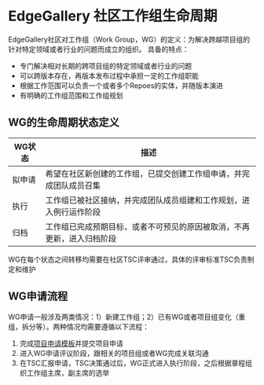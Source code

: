 # EdgeGallery 社区工作组生命周期

EdgeGallery社区对工作组（Work Group，WG）的定义：为解决跨越项目组的针对特定领域或者行业的问题而成立的组织。
具备的特点：
* 专门解决相对长期的跨项目组的特定领域或者行业的问题
* 可以跨版本存在，再版本发布过程中承担一定的工作组职能
* 根据工作范围可以负责一个或者多个Repoes的实体，并随版本演进
* 有明确的工作组范围和工作组规划
## WG的生命周期状态定义
| WG状态 | 描述                                |
|------|-----------------------------------|
| 拟申请  | 希望在社区新创建的工作组，已提交创建工作组申请，并完成团队成员召集               |
| 执行   | 工作组已被社区接纳，并完成团队成员组建和工作规划，进入例行运作阶段                |
| 归档   | 工作组已完成预期目标，或者不可预见的原因被取消，不再更新，进入归档阶段 |

WG在每个状态之间转移均需要在社区TSC评审通过，具体的评审标准TSC负责制定和维护

## WG申请流程

WG申请一般涉及两类情况：1）新建工作组；2）已有WG或者项目组变化（重组，拆分等）。两种情况均需要遵循以下流程：

1.	完成[项目申请模板](http://https://gitee.com/edgegallery/community/blob/master/TSC/Templates/New%20Project%20Team%20Proposal%20v1.pptx)并提交项目申请
2.	进入WG申请评议阶段，跟相关的项目组或者WG完成关联沟通
3.	在TSC汇报申请，TSC决策通过后，WG正式进入执行阶段，之后根据章程组织工作组主席，副主席的选举


